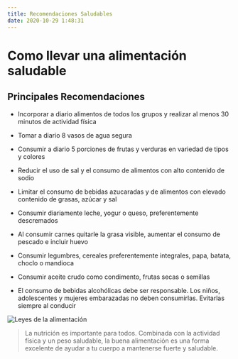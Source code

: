 ```yaml
---
title: Recomendaciones Saludables
date: 2020-10-29 1:48:31
---
```


# Como llevar una alimentación saludable
## Principales Recomendaciones

* Incorporar a diario alimentos de todos los grupos y realizar al menos 30 minutos de actividad física

* Tomar a diario 8 vasos de agua segura

* Consumir a diario 5 porciones de frutas y verduras en variedad de tipos y colores

* Reducir el uso de sal y el consumo de alimentos con alto contenido de sodio

* Limitar el consumo de bebidas azucaradas y de alimentos con elevado contenido de grasas, azúcar y sal

* Consumir diariamente leche, yogur o queso, preferentemente descremados

* Al consumir carnes quitarle la grasa visible, aumentar el consumo de pescado e incluir huevo

* Consumir legumbres, cereales preferentemente integrales, papa, batata, choclo o mandioca

* Consumir aceite crudo como condimento, frutas secas o semillas

* El consumo de bebidas alcohólicas debe ser responsable. Los niños, adolescentes y mujeres embarazadas no deben consumirlas. Evitarlas siempre al conducir


![Leyes de la alimentación](https://bikefriendly.bike/wp-content/uploads/2020/03/infografia-dieta-cuarentena-deportistas-1-410x1024.png)


>La nutrición es importante para todos. Combinada con la actividad física y un peso saludable, la buena alimentación es una forma excelente de ayudar a tu cuerpo a mantenerse fuerte y saludable.